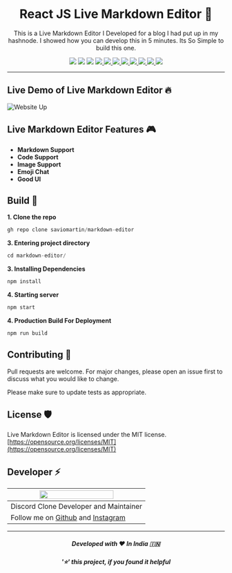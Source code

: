 <h1 align="center">
  React JS Live Markdown Editor 🦄
</h1>
<p align="center">
  This is a Live Markdown Editor I Developed for a blog I had put up in my hashnode. I showed how you can develop this in 5 minutes. Its So Simple to build this one.
</p>
<p align="center">
    <img src="https://cdn.rawgit.com/sindresorhus/awesome/d7305f38d29fed78fa85652e3a63e154dd8e8829/media/badge.svg"/>
    <img src="https://visitor-badge.laobi.icu/badge?page_id=saviomartin/markdown-editor"/>
    <img src="https://img.shields.io/badge/Ethical_Design-_%E2%96%B2_%E2%9D%A4_-blue.svg"/>
    <!--Links -->
    <a href="https://github.com/saviomartin/markdown-editor/stargazers" target="blank">
        <img src="https://img.shields.io/github/stars/saviomartin/markdown-editor"/>
    </a>
    <a href="https://github.com/saviomartin/markdown-editor/blob/master/LICENSE" target="blank">
        <img src="https://img.shields.io/github/license/saviomartin/markdown-editor"/>
    </a>
    <a href="https://GitHub.com/saviomartin/markdown-editor/issues/" target="blank">
        <img src="https://img.shields.io/github/issues/saviomartin/markdown-editor.svg"/>
    </a>
    <a href="https://GitHub.com/saviomartin/markdown-editor/pull/" target="blank">
        <img src="https://img.shields.io/github/issues-pr/saviomartin/markdown-editor.svg"/>
    </a>
    <a href="https://github.com/saviomartin/markdown-editor/blob/master/LICENSE" target="blank">
        <img src="https://img.shields.io/github/forks/saviomartin/markdown-editor"/>
    </a>
    <a href="https://GitHub.com/saviomartin/markdown-editor/graphs/contributors/" target="blank">
        <img src="https://img.shields.io/github/contributors/saviomartin/markdown-editor.svg"/>
    </a>
    <a href="https://www.instagram.com/p/CGNQrBVBubs/" target="blank">
        <img src="https://img.shields.io/static/v1?label=&message=Like%20this%20post%20On%20Instagram&style=flat&color=555555&logo=instagram"/>
    </a>
    <!--Commits -->
    <img src="https://img.shields.io/github/last-commit/saviomartin/markdown-editor.svg"/>
</p>

---

## Live Demo of Live Markdown Editor 🔥

![Website Up](https://img.shields.io/website?url=https://github.com/saviomartin/markdown-editor&logo=github&style=flat-square) <br>

## Live Markdown Editor Features 🎮

- **Markdown Support**
- **Code Support**
- **Image Support**
- **Emoji Chat**
- **Good UI**

## Build 🚀

**1. Clone the repo**
```javascript
gh repo clone saviomartin/markdown-editor
```

**3. Entering project directory**
```javascript
cd markdown-editor/
```

**3. Installing Dependencies**
```javascript
npm install
```

**4. Starting server**
```javascript
npm start
```

**4. Production Build For Deployment**
```javascript
npm run build
```

## Contributing 🤗

Pull requests are welcome. For major changes, please open an issue first to discuss what you would like to change.

Please make sure to update tests as appropriate.

## License 🛡️

Live Markdown Editor is licensed under the MIT license. [https://opensource.org/licenses/MIT](https://opensource.org/licenses/MIT)

## Developer ⚡

|  <img src='https://avatars.githubusercontent.com/saviomartin' height='75%'> |
|--|
| Discord Clone Developer and Maintainer |
|Follow me on [Github](https://github.com/saviomartin) and [Instagram](https://instagram.com/teen_developer)  |

-----

<h5 align='center'>Developed with ❤️ In India 🇮🇳</h5>
<h5 align='center'>'⭐' this project, if you found it helpful</h5>
